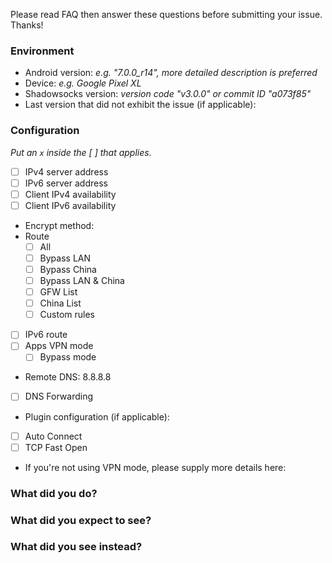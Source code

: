 Please read FAQ then answer these questions before submitting your issue. Thanks!

### Environment

* Android version: *e.g. "7.0.0_r14", more detailed description is preferred*
* Device: *e.g. Google Pixel XL*
* Shadowsocks version: *version code "v3.0.0" or commit ID "a073f85"*
* Last version that did not exhibit the issue (if applicable):

### Configuration

_Put an `x` inside the [ ] that applies._

* [ ] IPv4 server address
* [ ] IPv6 server address
* [ ] Client IPv4 availability
* [ ] Client IPv6 availability
* Encrypt method:
* Route
  * [ ] All
  * [ ] Bypass LAN
  * [ ] Bypass China
  * [ ] Bypass LAN & China
  * [ ] GFW List
  * [ ] China List
  * [ ] Custom rules
* [ ] IPv6 route
* [ ] Apps VPN mode
  * [ ] Bypass mode
* Remote DNS: 8.8.8.8
* [ ] DNS Forwarding
* Plugin configuration (if applicable):
* [ ] Auto Connect
* [ ] TCP Fast Open
* If you're not using VPN mode, please supply more details here:

### What did you do?


### What did you expect to see?


### What did you see instead?

